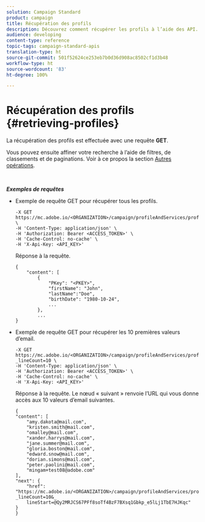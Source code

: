 ```yaml
---
solution: Campaign Standard
product: campaign
title: Récupération des profils
description: Découvrez comment récupérer les profils à l’aide des API.
audience: developing
content-type: reference
topic-tags: campaign-standard-apis
translation-type: ht
source-git-commit: 501f52624ce253eb7b0d36d908ac8502cf1d3b48
workflow-type: ht
source-wordcount: '83'
ht-degree: 100%

---
```



# Récupération des profils {#retrieving-profiles}

La récupération des profils est effectuée avec une requête **GET**.

Vous pouvez ensuite affiner votre recherche à l’aide de filtres, de classements et de paginations. Voir à ce propos la section [Autres opérations](../../api/using/sorting.md).

<br/>

***Exemples de requêtes***

* Exemple de requête GET pour récupérer tous les profils.

   ```
   -X GET https://mc.adobe.io/<ORGANIZATION>/campaign/profileAndServices/profile \
   -H 'Content-Type: application/json' \
   -H 'Authorization: Bearer <ACCESS_TOKEN>' \
   -H 'Cache-Control: no-cache' \
   -H 'X-Api-Key: <API_KEY>'
   ```

   Réponse à la requête.

   ```
   {
       "content": [
           {
               "PKey": "<PKEY>",
               "firstName": "John",
               "lastName":"Doe",
               "birthDate": "1980-10-24",
               ...
           },
           ...
   }
   ```

* Exemple de requête GET pour récupérer les 10 premières valeurs d’email.

   ```
   -X GET https://mc.adobe.io/<ORGANIZATION>/campaign/profileAndServices/profile/email?_lineCount=10 \
   -H 'Content-Type: application/json' \
   -H 'Authorization: Bearer <ACCESS_TOKEN>' \
   -H 'Cache-Control: no-cache' \
   -H 'X-Api-Key: <API_KEY>'
   ```

   Réponse à la requête. Le nœud « suivant » renvoie l’URL qui vous donne accès aux 10 valeurs d’email suivantes.

   ```
   {
   "content": [
       "amy.dakota@mail.com",
       "kristen.smith@mail.com",
       "omalley@mail.com",
       "xander.harrys@mail.com",
       "jane.summer@mail.com",
       "gloria.boston@mail.com",
       "edward.snow@mail.com",
       "dorian.simons@mail.com",
       "peter.paolini@mail.com",
       "mingam+test08@adobe.com"
   ],
   "next": {
       "href": "https://mc.adobe.io/<ORGANIZATION>/campaign/profileAndServices/profile/email?_lineCount=10&_
       lineStart=@Qy2MRJCS67PFf8soTf4BzF7BXsq1Gbkp_e5lLj1TbE7HJKqc"
   }
   }
   ```
